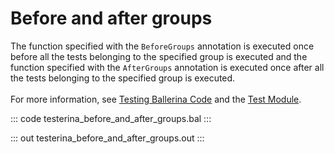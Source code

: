 # Before and after groups

The function specified with the `BeforeGroups` annotation is executed once before all the tests belonging to the
specified group is executed and the function specified with the `AfterGroups` annotation is executed once after all
the tests belonging to the specified group is executed.<br/><br/>
For more information, see [Testing Ballerina Code](https://ballerina.io/learn/testing-ballerina-code/testing-quick-start/)
and the [Test Module](https://lib.ballerina.io/ballerina/test/latest/).

::: code testerina_before_and_after_groups.bal :::

::: out testerina_before_and_after_groups.out :::